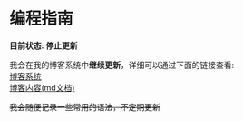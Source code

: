 # 编程指南

**目前状态: 停止更新**

我会在我的博客系统中**继续更新**，详细可以通过下面的链接查看:  
[博客系统](https://github.com/Zhoucheng133/myblog)  
[博客内容(md文档)](https://github.com/Zhoucheng133/myblog/tree/main/source/_posts)

~~我会随便记录一些常用的语法，不定期更新~~
